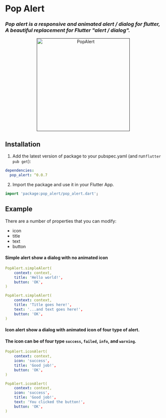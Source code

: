 # Pop Alert

### _Pop alert is a responsive and animated alert / dialog for flutter, A beautiful replacement for Flutter "alert / dialog"._

<p align="center">
  <a href="">
    <img alt="PopAlert" src="https://raw.githubusercontent.com/tjava/pop_alert/master/assets/images/Popalert.gif" width="300">
  </a>
</p>

## Installation

1. Add the latest version of package to your pubspec.yaml (and run`flutter pub get`):

```yaml
dependencies:
  pop_alert: ^0.0.7
```

2. Import the package and use it in your Flutter App.

```dart
import 'package:pop_alert/pop_alert.dart';
```

## Example

There are a number of properties that you can modify:

- icon
- title
- text
- button

#### Simple alert show a dialog with no animated icon

```yaml
PopAlert.simpleAlert(
    context: context,
    title: 'Hello world!',
    button: 'OK',
)
```

```yaml
PopAlert.simpleAlert(
    context: context,
    title: 'Title goes here!',
    text: '...and text goes here!',
    button: 'OK',
)
```

#### Icon alert show a dialog with animated icon of four type of alert.

#### The icon can be of four type `success`, `failed`, `info`, and `warning`.

```yaml
PopAlert.iconAlert(
    context: context,
    icon: 'success',
    title: 'Good job!',
    button: 'OK',
)
```

```yaml
PopAlert.iconAlert(
    context: context,
    icon: 'success',
    title: 'Good job!',
    text: 'You clicked the button!',
    button: 'OK',
)
```
